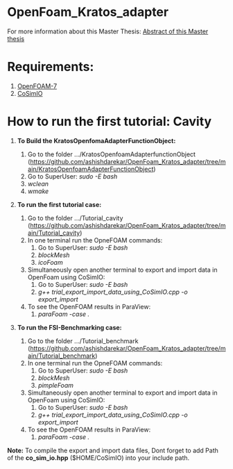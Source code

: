 # OpenFoam_Kratos_adapter
For more information about this Master Thesis: [Abstract of this Master thesis](https://github.com/ashishdarekar/OpenFoam_Kratos_adapter/blob/main/Abstract_of_Master_Thesis_ashish_darekar.pdf)

# Requirements:
1. [OpenFOAM-7](https://openfoam.org/download/7-ubuntu/)
2. [CoSimIO](https://github.com/KratosMultiphysics/CoSimIO)

# How to run the first tutorial: Cavity
1. **To Build the KratosOpenfomaAdapterFunctionObject:**
    1. Go to the folder .../KratosOpenfoamAdapterfunctionObject (https://github.com/ashishdarekar/OpenFoam_Kratos_adapter/tree/main/KratosOpenfoamAdapterFunctionObject)
    2. Go to SuperUser: *sudo -E bash*
    3. *wclean*
    4. *wmake*

3. **To run the first tutorial case:**
    1. Go to the folder .../Tutorial_cavity (https://github.com/ashishdarekar/OpenFoam_Kratos_adapter/tree/main/Tutorial_cavity)
    2. In one terminal run the OpneFOAM commands:
        1. Go to SuperUser: *sudo -E bash*
        2. *blockMesh*
        3. *icoFoam*
    3. Simultaneously open another terminal to export and import data in OpenFoam using CoSimIO:
        1. Go to SuperUser: *sudo -E bash*
        2. *g++ trial_export_import_data_using_CoSimIO.cpp -o export_import*
    4. To see the OpenFOAM results in ParaView:
        1. *paraFoam -case .*

4. **To run the FSI-Benchmarking case:**
    1. Go to the folder .../Tutorial_benchmark (https://github.com/ashishdarekar/OpenFoam_Kratos_adapter/tree/main/Tutorial_benchmark)
    2. In one terminal run the OpneFOAM commands:
        1. Go to SuperUser: *sudo -E bash*
        2. *blockMesh*
        3. *pimpleFoam*
    3. Simultaneously open another terminal to export and import data in OpenFoam using CoSimIO:
        1. Go to SuperUser: *sudo -E bash*
        2. *g++ trial_export_import_data_using_CoSimIO.cpp -o export_import*
    4. To see the OpenFOAM results in ParaView:
        1. *paraFoam -case .*

**Note:** To compile the export and import data files, Dont forget to add Path of the **co_sim_io.hpp** ($HOME/CoSimIO) into your include path.
